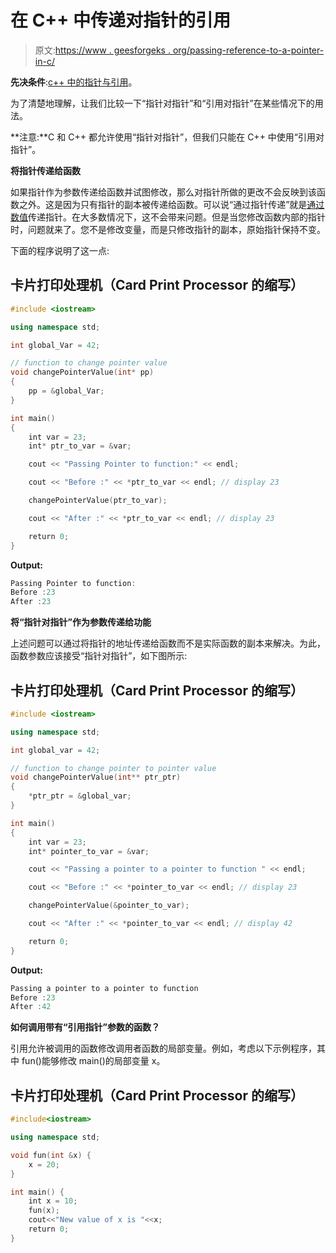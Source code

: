 # 在 C++ 中传递对指针的引用

> 原文:[https://www . geesforgeks . org/passing-reference-to-a-pointer-in-c/](https://www.geeksforgeeks.org/passing-reference-to-a-pointer-in-c/)

**先决条件**:[c++ 中的指针与引用](https://www.geeksforgeeks.org/pointers-vs-references-cpp/)。

为了清楚地理解，让我们比较一下“指针对指针”和“引用对指针”在某些情况下的用法。

**注意:**C 和 C++ 都允许使用“指针对指针”，但我们只能在 C++ 中使用“引用对指针”。

**将指针传递给函数**

如果指针作为参数传递给函数并试图修改，那么对指针所做的更改不会反映到该函数之外。这是因为只有指针的副本被传递给函数。可以说“通过指针传递”就是[通过数值](https://www.geeksforgeeks.org/passing-by-pointer-vs-passing-by-reference-in-c/)传递指针。在大多数情况下，这不会带来问题。但是当您修改函数内部的指针时，问题就来了。您不是修改变量，而是只修改指针的副本，原始指针保持不变。

下面的程序说明了这一点:

## 卡片打印处理机（Card Print Processor 的缩写）

```cpp
#include <iostream>

using namespace std;

int global_Var = 42;

// function to change pointer value
void changePointerValue(int* pp)
{
    pp = &global_Var;
}

int main()
{
    int var = 23;
    int* ptr_to_var = &var;

    cout << "Passing Pointer to function:" << endl;

    cout << "Before :" << *ptr_to_var << endl; // display 23

    changePointerValue(ptr_to_var);

    cout << "After :" << *ptr_to_var << endl; // display 23

    return 0;
}
```

**Output:**

```cpp
Passing Pointer to function:
Before :23
After :23

```

**将“指针对指针”作为参数传递给功能**

上述问题可以通过将指针的地址传递给函数而不是实际函数的副本来解决。为此，函数参数应该接受“指针对指针”，如下图所示:

## 卡片打印处理机（Card Print Processor 的缩写）

```cpp
#include <iostream>

using namespace std;

int global_var = 42;

// function to change pointer to pointer value
void changePointerValue(int** ptr_ptr)
{
    *ptr_ptr = &global_var;
}

int main()
{
    int var = 23;
    int* pointer_to_var = &var;

    cout << "Passing a pointer to a pointer to function " << endl;

    cout << "Before :" << *pointer_to_var << endl; // display 23

    changePointerValue(&pointer_to_var);

    cout << "After :" << *pointer_to_var << endl; // display 42

    return 0;
}
```

**Output:**

```cpp
Passing a pointer to a pointer to function 
Before :23
After :42

```

**如何调用带有“引用指针”参数的函数？**

引用允许被调用的函数修改调用者函数的局部变量。例如，考虑以下示例程序，其中 fun()能够修改 main()的局部变量 x。

## 卡片打印处理机（Card Print Processor 的缩写）

```cpp
#include<iostream>

using namespace std;

void fun(int &x) { 
    x = 20; 
} 

int main() { 
    int x = 10; 
    fun(x); 
    cout<<"New value of x is "<<x; 
    return 0; 
}
```